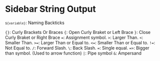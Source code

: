 # Sidebar String Output

<code>`${variable}`</code>: Naming Backticks

```{}```: Curly Brackets Or Braces
```{```: Open Curly Braket or Left Brace
```}```: Close Curly Braket or Right Brace
```=```: Assignment symbol.
```>```: Larger Than.
```<```: Smaller Than.
```>=```: Larger Than or Equal to.
```<=```: Smaller Than or Equal to.
```!=```: Not Equal to.
```/```: Forward Slash.
```\```: Back Slash.
```=```: Single equal.
```=>```: Bigger than symbol. (Used to arrow function)
```|```: Pipe symbol
```&```: Ampersand